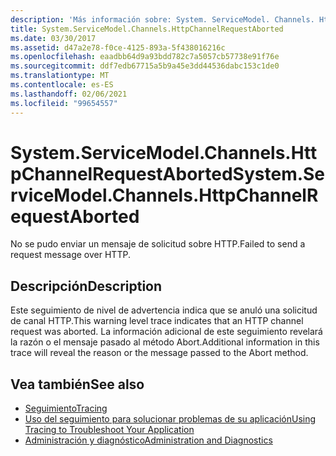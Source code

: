 ```yaml
---
description: 'Más información sobre: System. ServiceModel. Channels. HttpChannelRequestAborted'
title: System.ServiceModel.Channels.HttpChannelRequestAborted
ms.date: 03/30/2017
ms.assetid: d47a2e78-f0ce-4125-893a-5f438016216c
ms.openlocfilehash: eaadbb64d9a93bdd782c7a5057cb57738e91f76e
ms.sourcegitcommit: ddf7edb67715a5b9a45e3dd44536dabc153c1de0
ms.translationtype: MT
ms.contentlocale: es-ES
ms.lasthandoff: 02/06/2021
ms.locfileid: "99654557"
---
```

# <a name="systemservicemodelchannelshttpchannelrequestaborted"></a><span data-ttu-id="2b025-103">System.ServiceModel.Channels.HttpChannelRequestAborted</span><span class="sxs-lookup"><span data-stu-id="2b025-103">System.ServiceModel.Channels.HttpChannelRequestAborted</span></span>

<span data-ttu-id="2b025-104">No se pudo enviar un mensaje de solicitud sobre HTTP.</span><span class="sxs-lookup"><span data-stu-id="2b025-104">Failed to send a request message over HTTP.</span></span>  
  
## <a name="description"></a><span data-ttu-id="2b025-105">Descripción</span><span class="sxs-lookup"><span data-stu-id="2b025-105">Description</span></span>  

 <span data-ttu-id="2b025-106">Este seguimiento de nivel de advertencia indica que se anuló una solicitud de canal HTTP.</span><span class="sxs-lookup"><span data-stu-id="2b025-106">This warning level trace indicates that an HTTP channel request was aborted.</span></span> <span data-ttu-id="2b025-107">La información adicional de este seguimiento revelará la razón o el mensaje pasado al método Abort.</span><span class="sxs-lookup"><span data-stu-id="2b025-107">Additional information in this trace will reveal the reason or the message passed to the Abort method.</span></span>  
  
## <a name="see-also"></a><span data-ttu-id="2b025-108">Vea también</span><span class="sxs-lookup"><span data-stu-id="2b025-108">See also</span></span>

- [<span data-ttu-id="2b025-109">Seguimiento</span><span class="sxs-lookup"><span data-stu-id="2b025-109">Tracing</span></span>](index.md)
- [<span data-ttu-id="2b025-110">Uso del seguimiento para solucionar problemas de su aplicación</span><span class="sxs-lookup"><span data-stu-id="2b025-110">Using Tracing to Troubleshoot Your Application</span></span>](using-tracing-to-troubleshoot-your-application.md)
- [<span data-ttu-id="2b025-111">Administración y diagnóstico</span><span class="sxs-lookup"><span data-stu-id="2b025-111">Administration and Diagnostics</span></span>](../index.md)

